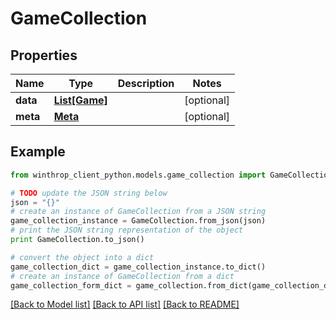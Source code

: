 # GameCollection


## Properties
Name | Type | Description | Notes
------------ | ------------- | ------------- | -------------
**data** | [**List[Game]**](Game.md) |  | [optional] 
**meta** | [**Meta**](Meta.md) |  | [optional] 

## Example

```python
from winthrop_client_python.models.game_collection import GameCollection

# TODO update the JSON string below
json = "{}"
# create an instance of GameCollection from a JSON string
game_collection_instance = GameCollection.from_json(json)
# print the JSON string representation of the object
print GameCollection.to_json()

# convert the object into a dict
game_collection_dict = game_collection_instance.to_dict()
# create an instance of GameCollection from a dict
game_collection_form_dict = game_collection.from_dict(game_collection_dict)
```
[[Back to Model list]](../README.md#documentation-for-models) [[Back to API list]](../README.md#documentation-for-api-endpoints) [[Back to README]](../README.md)


